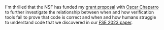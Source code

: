 ---
---

I'm thrilled that the NSF has funded my [grant proposal](https://www.nsf.gov/awardsearch/showAward?AWD_ID=2414110) 
with [Oscar Chaparro](https://ojcchar.github.io/) to further investigate the
relationship between when and how verification tools fail to prove that code is correct
and when and how humans struggle to understand code that we discovered in our
[FSE 2023 paper](https://web.njit.edu/martinjkellogg.com/papers/esec-fse-2023-preprint.pdf).
